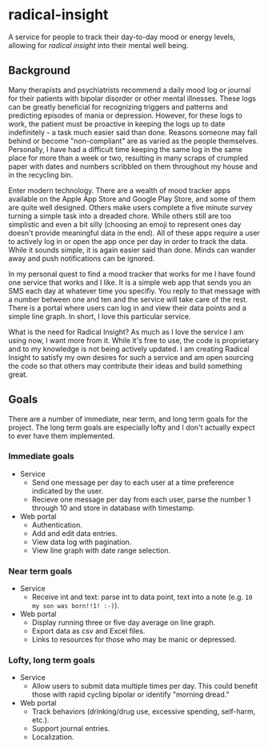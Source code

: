 # radical-insight
A service for people to track their day-to-day mood or energy levels, allowing
for _radical insight_ into their mental well being.

## Background
Many therapists and psychiatrists recommend a daily mood log or journal for their
patients with bipolar disorder or other mental illnesses. These logs can be
greatly beneficial for recognizing triggers and patterns and predicting episodes
of mania or depression. However, for these logs to work, the patient must be
proactive in keeping the logs up to date indefinitely - a task much easier said
than done. Reasons someone may fall behind or become "non-compliant" are as
varied as the people themselves. Personally, I have had a difficult time keeping
the same log in the same place for more than a week or two, resulting in many
scraps of crumpled paper with dates and numbers scribbled on them throughout my
house and in the recycling bin.

Enter modern technology. There are a wealth of mood tracker apps available on
the Apple App Store and Google Play Store, and some of them are quite well
designed. Others make users complete a five minute survey turning a simple task
into a dreaded chore. While others still are too simplistic and even a bit silly
(choosing an emoji to represent ones day doesn't provide meaningful data in the
end). All of these apps require a user to actively log in or open the app once
per day in order to track the data. While it sounds simple, it is again easier
said than done. Minds can wander away and push notifications can be ignored.

In my personal quest to find a mood tracker that works for me I have found one
service that works and I like. It is a simple web app that sends you an SMS each
day at whatever time you specifiy. You reply to that message with a number
between one and ten and the service will take care of the rest. There is a portal
where users can log in and view their data points and a simple line graph. In
short, I love this particular service.

What is the need for Radical Insight? As much as I love the service I am using
now, I want more from it. While it's free to use, the code is proprietary and
to my knowledge is not being actively updated. I am creating Radical Insight to
satisfy my own desires for such a service and am open sourcing the code so that
others may contribute their ideas and build something great.

## Goals
There are a number of immediate, near term, and long term goals for the project.
The long term goals are especially lofty and I don't actually expect to ever have
them implemented.

### Immediate goals
* Service
  - Send one message per day to each user at a time preference indicated by the user.
  - Recieve one message per day from each user, parse the number 1 through 10 and store in database with timestamp.
* Web portal
  - Authentication.
  - Add and edit data entries.
  - View data log with pagination.
  - View line graph with date range selection.

### Near term goals
* Service
  - Receive int and text: parse int to data point, text into a note (e.g. `10 my son was born!!1! :-)`).
* Web portal
  - Display running three or five day average on line graph.
  - Export data as csv and Excel files.
  - Links to resources for those who may be manic or depressed.

### Lofty, long term goals
* Service
  - Allow users to submit data multiple times per day. This could benefit those with rapid cycling bipolar or identify "morning dread."
* Web portal
  - Track behaviors (drinking/drug use, excessive spending, self-harm, etc.).
  - Support journal entries.
  - Localization.
